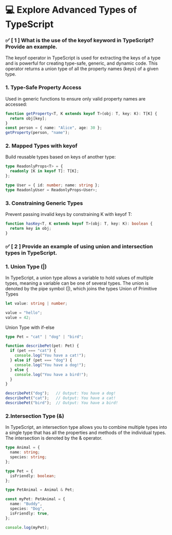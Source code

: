 # 💻 Explore Advanced Types of TypeScript
### ✅  [ 1 ] What is the use of the keyof keyword in TypeScript? Provide an example.
The keyof operator in TypeScript is used for extracting the keys of a type and is powerful for creating type-safe, generic, and dynamic code.
This operator returns a union type of all the property names (keys) of a given type.


### 1. Type-Safe Property Access
Used in generic functions to ensure only valid property names are accessed:
```ts
function getProperty<T, K extends keyof T>(obj: T, key: K): T[K] {
  return obj[key];
}
const person = { name: "Alice", age: 30 };
getProperty(person, "name"); 

```
### 2. Mapped Types with keyof
Build reusable types based on keys of another type:
```ts
type ReadonlyProps<T> = {
  readonly [K in keyof T]: T[K];
};

type User = { id: number; name: string };
type ReadonlyUser = ReadonlyProps<User>;
```
### 3. Constraining Generic Types
Prevent passing invalid keys by constraining K with keyof T:
```ts
function hasKey<T, K extends keyof T>(obj: T, key: K): boolean {
  return key in obj;
}

```
### ✅  [ 2 ] Provide an example of using union and intersection types in TypeScript.
### 1. Union Type (|)
In TypeScript, a union type allows a variable to hold values of multiple types, meaning a variable can be one of several types. The union is denoted by the pipe symbol (|), which joins the types
Union of Primitive Types
```ts
let value: string | number;

value = "hello"; 
value = 42;      

```
Union Type with if-else
```ts
type Pet = "cat" | "dog" | "bird";

function describePet(pet: Pet) {
  if (pet === "cat") {
    console.log("You have a cat!");
  } else if (pet === "dog") {
    console.log("You have a dog!");
  } else {
    console.log("You have a bird!");
  }
}

describePet("dog");   // Output: You have a dog!
describePet("cat");   // Output: You have a cat!
describePet("bird");  // Output: You have a bird!
```
### 2.Intersection Type (&)
In TypeScript, an intersection type allows you to combine multiple types into a single type that has all the properties and methods of the individual types. The intersection is denoted by the & operator.
```ts
type Animal = {
  name: string;
  species: string;
};

type Pet = {
  isFriendly: boolean;
};

type PetAnimal = Animal & Pet;

const myPet: PetAnimal = {
  name: "Buddy",
  species: "Dog",
  isFriendly: true,
};

console.log(myPet);
     

```




